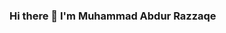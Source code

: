 ### Hi there 👋 I'm Muhammad Abdur Razzaqe

<!--
____________________________________________________________________________________________________________________________________________
Data analytics || Data Science || Machine Learning Enthusiast from Bangladesh
-->
<!--
**mrazzaqe/mrazzaqe** is a ✨ _special_ ✨ repository because its `README.md` (this file) appears on your GitHub profile.
🙋‍♂️ About Me
-->
<!--
- 🔭 I’m currently working on Data analytics || Data Science || Machine Learning
- 🌱 I’m currently learning Machine Learning for Data Science
- 👯 I’m looking to collaborate on Linkedin
- 🤔 I’m looking for help with Machine Learning
- 💬 Ask me about 
- 📫 How to reach me: Machine Learning for Data Science
- ⚡ Fun fact: I am always thinking i will be  data scientist in IBM but...
-->
